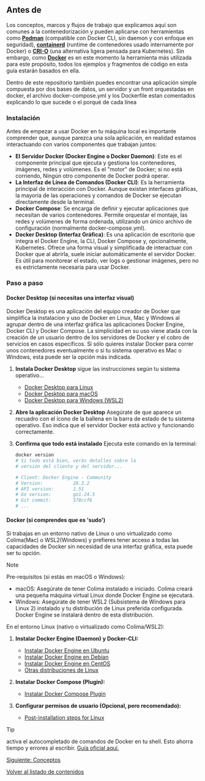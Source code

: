## Antes de

Los conceptos, marcos y flujos de trabajo que explicamos aquí son comunes a la contenedorización y pueden aplicarse con herramientas como [**Podman**](https://podman.io/) (compatible con Docker CLI, sin daemon y con enfoque en seguridad), [**containerd**](https://containerd.io/) (runtime de contenedores usado internamente por Docker) o [**CRI-O**](https://cri-o.io/) (una alternativa ligera pensada para Kubernetes). Sin embargo, como [**Docker**](https://www.docker.com/) es en este momento la herramienta más utilizada para este propósito, todos los ejemplos y fragmentos de código en esta guía estarán basados en ella.

Dentro de este repositorio también puedes encontrar una aplicación simple compuesta por dos bases de datos, un servidor y un front orquestadas en docker, el archivo docker-compose.yml y los Dockerfile estan comentados explicando lo que sucede o el porqué de cada línea

### Instalación

Antes de empezar a usar Docker en tu máquina local es importante comprender que, aunque parezca una sola aplicación, en realidad estamos interactuando con varios componentes que trabajan juntos:

* **El Servidor Docker (Docker Engine o Docker Daemon)**: Este es el componente principal que ejecuta y gestiona los contenedores, imágenes, redes y volúmenes. Es el "motor" de Docker; si no está corriendo, Ningún otro componente de Docker podrá operar.
* **La Interfaz de Línea de Comandos (Docker CLI)**: Es la herramienta principal de interacción con Docker. Aunque existan interfaces gráficas, la mayoría de las operaciones y comandos de Docker se ejecutan directamente desde la terminal.
* **Docker Compose**: Se encarga de definir y ejecutar aplicaciones que necesitan de varios contenedores. Permite orquestar el montaje, las redes y volúmenes de forma ordenada, utilizando un único archivo de configuración (normalmente docker-compose.yml).
* **Docker Desktop (Interfaz Gráfica)**: Es una aplicación de escritorio que integra el Docker Engine, la CLI, Docker Compose y, opcionalmente, Kubernetes. Ofrece una forma visual y simplificada de interactuar con Docker que al abrirla, suele iniciar automáticamente el servidor Docker. Es útil para monitorear el estado, ver logs o gestionar imágenes, pero no es estrictamente necesaria para usar Docker.

### Paso a paso

#### Docker Desktop (si necesitas una interfaz visual)

Docker Desktop es una aplicación del equipo creador de Docker que simplifica la instalacion y uso de Docker en Linux, Mac y Windows al agrupar dentro de una interfaz gráfica las aplicaciones Docker Engine, Docker CLI y Docker Compose. La simplicidad en su uso viene atada con la creación de un usuario dentro de los servidores de Docker y el cobro de servicios en casos específicos. Si sólo quieres instalar Docker para correr unos contenedores eventualmente o si tu sistema operativo es Mac o Windows, esta puede ser la opción más indicada.

1. **Instala Docker Desktop** sigue las instrucciones según tu sistema operativo...

    * [Docker Desktop para Linux](https://docs.docker.com/engine/install/)
    * [Docker Desktop para macOS](https://docs.docker.com/desktop/install/mac-install/)
    * [Docker Desktop para Windows (WSL2)](https://docs.docker.com/desktop/install/windows-install/)

2. **Abre la aplicación Docker Desktop**  Asegúrate de que aparece un recuadro con el ícono de la ballena en la barra de estado de tu sistema operativo. Eso indica que el servidor Docker está activo y funcionando correctamente.

3. **Confirma que todo está instalado** Ejecuta este comando en la terminal:

    ```bash
    docker version
    # Si todo está bien, verás detalles sobre la 
    # versión del cliente y del servidor...

    # Client: Docker Engine - Community
    # Version:           28.3.2
    # API version:       1.51
    # Go version:        go1.24.5
    # Git commit:        578ccf6
    # ...
    ```

#### Docker (si comprendes que es 'sudo')

Si trabajas en un entorno nativo de Linux o uno virtualizado como Colima(Mac) o WSL2(Windows) y prefieres tener acceso a todas las capacidades de Docker sin necesidad de una interfaz gráfica, esta puede ser tu opción.

> [!NOTE]
> Pre-requisitos (si estás en macOS o Windows):
>
> * macOS: Asegúrate de tener Colima instalado e iniciado. Colima creará una pequeña máquina virtual Linux donde Docker Engine se ejecutará.
> * Windows: Asegúrate de tener WSL2 (Subsistema de Windows para Linux 2) instalado y tu distribución de Linux preferida configurada. Docker Engine se instalará dentro de esta distribución.

En el entorno Linux (nativo o virtualizado como Colima/WSL2):

1. **Instalar Docker Engine (Daemon) y Docker-CLI:**
      * [Instalar Docker Engine en Ubuntu](https://docs.docker.com/engine/install/ubuntu/)
      * [Instalar Docker Engine en Debian](https://docs.docker.com/engine/install/debian/)
      * [Instalar Docker Engine en CentOS](https://docs.docker.com/engine/install/centos/)
      * [Otras distribuciones de Linux](https://docs.docker.com/engine/install/)

2. **Instalar Docker Compose (Plugin):**

      * [Instalar Docker Compose Plugin](https://docs.docker.com/compose/install/linux/)

3. **Configurar permisos de usuario (Opcional, pero recomendado):**

      * [Post-installation steps for Linux](https://docs.docker.com/engine/install/linux-postinstall/)

> [!TIP]
> activa el autocompletado de comandos de Docker en tu shell. Esto ahorra tiempo y errores al escribir. [Guía oficial aquí.](https://docs.docker.com/engine/cli/completion/)

[Siguiente: Conceptos](./conceptos.md)

[Volver al listado de contenidos](#contenidos)
